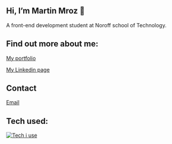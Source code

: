 ##  Hi, I’m Martin Mroz 👋
A front-end development student at Noroff school of Technology.  

## Find out more about me: 

  [My portfolio](https://reliable-quokka-7de969.netlify.app/)

  [My Linkedin page](https://www.google.com/url?sa=t&rct=j&q=&esrc=s&source=web&cd=&cad=rja&uact=8&ved=2ahUKEwjk04jXp4r4AhUZRfEDHQMbCSYQFnoECAcQAQ&url=https%3A%2F%2Fno.linkedin.com%2Fin%2Fmartin-mroz-28008121a&usg=AOvVaw1SSNET_dDG4MRj1uQ6PD__)

  ## Contact

  [Email](https://mamr@hotmail.no)

  ## Tech used:
  
  [![Tech i use](https://skillicons.dev/icons?i=js,html,css,codepen,github,netlify,ps,wordpress,vscode)](https://skillicons.dev)



<!---
martinMr79/martinMr79 is a ✨ special ✨ repository because its `README.md` (this file) appears on your GitHub profile.
You can click the Preview link to take a look at your changes.
--->
